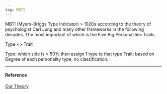 ```yaml
---
tag: MBTI
---
```


MBTI (Myers-Briggs Type Indicator) > 1920s according to the theory of psychologist Carl Jung and many other frameworks in the following decades. The most important of which is the Five Big Personalities Traits.

Type <> Trait

Type: which side is > 50% then assign 1 type to that type Trait: based on Degree of each personality type, no classification.

---

#### Reference

[Our Theory](https://www.16personalities.com/articles/our-theory)
